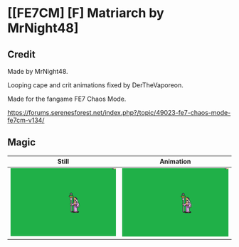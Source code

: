 # [\[FE7CM\] \[F\] Matriarch by MrNight48]

## Credit

Made by MrNight48.

Looping cape and crit animations fixed by DerTheVaporeon.

Made for the fangame FE7 Chaos Mode.

https://forums.serenesforest.net/index.php?/topic/49023-fe7-chaos-mode-fe7cm-v134/
	
## Magic

| Still | Animation |
| :---: | :-------: |
| ![Magic still](./Magic_000.png) | ![Magic animation](./Magic.gif) |
